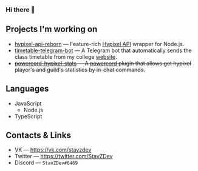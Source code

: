 ### Hi there 👋

## Projects I'm working on
- [hypixel-api-reborn](https://github.com/Hypixel-API-Reborn/hypixel-api-reborn) — Feature-rich [Hypixel API](https://api.hypixel.net) wrapper for Node.js.
- [timetable-telegram-bot](https://github.com/StavZ/timetable-telegram-bot) — A Telegram bot that automatically sends the class timetable from my college [website](https://ppkslavyanova.ru/lessonlist).
- ~~[powercord-hypixel-stats](https://github.com/StavZ/powercord-hypixel-stats) — A [powercord](https://github.com/powercord-org) plugin that allows get hypixel player's and guild's statistics by in-chat commands.~~

## Languages
- JavaScript
  - Node.js
- TypeScript

## Contacts & Links
- VK — https://vk.com/stavzdev
- Twitter — https://twitter.com/StavZDev
- Discord — `StavZDev#6469`
